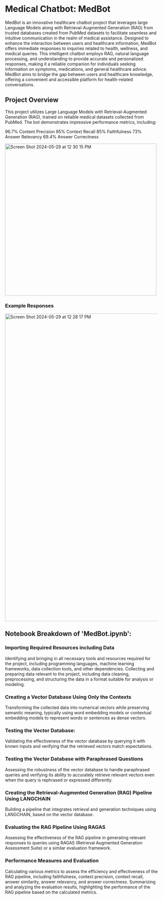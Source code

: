 # Medical Chatbot: MedBot
MedBot is an innovative healthcare chatbot project that leverages large Language Models along with Retrieval-Augmented Generation (RAG) from trusted databases created from PubMed datasets to facilitate seamless and intuitive communication in the realm of medical assistance. Designed to enhance the interaction between users and healthcare information, MedBot offers immediate responses to inquiries related to health, wellness, and medical queries. This intelligent chatbot employs RAG, natural language processing, and understanding to provide accurate and personalized responses, making it a reliable companion for individuals seeking information on symptoms, medications, and general healthcare advice. MedBot aims to bridge the gap between users and healthcare knowledge, offering a convenient and accessible platform for health-related conversations.

## Project Overview
This project utilizes Large Language Models with Retrieval-Augmented Generation (RAG), trained on reliable medical datasets collected from PubMed. The bot demonstrates impressive performance metrics, including:

96.7% Content Precision
95% Context Recall
85% Faithfulness
73% Answer Relevancy
69.4% Answer Correctness

<img width="499" alt="Screen Shot 2024-05-29 at 12 30 15 PM" src="https://github.com/puja-urmi/MedBot-LLM-RAG/assets/150852458/8d1a6b24-f5b0-4cc2-9c94-02a6d9ca77a7">

### Example Responses
<img width="1009" alt="Screen Shot 2024-05-29 at 12 28 17 PM" src="https://github.com/puja-urmi/MedBot-LLM-RAG/assets/150852458/73340c9a-f732-40de-9570-c9c23c375d94">

## Notebook Breakdown of 'MedBot.ipynb':

### Importing Required Resources including Data
Identifying and bringing in all necessary tools and resources required for the project, including programming languages, machine learning frameworks, data collection tools, and other dependencies. Collecting and preparing data relevant to the project, including data cleaning, preprocessing, and structuring the data in a format suitable for analysis or modeling.

### Creating a Vector Database Using Only the Contexts
Transforming the collected data into numerical vectors while preserving semantic meaning, typically using word embedding models or contextual embedding models to represent words or sentences as dense vectors.

### Testing the Vector Database: 
Validating the effectiveness of the vector database by querying it with known inputs and verifying that the retrieved vectors match expectations.

### Testing the Vector Database with Paraphrased Questions 
Assessing the robustness of the vector database to handle paraphrased queries and verifying its ability to accurately retrieve relevant vectors even when the query is rephrased or expressed differently.

### Creating the Retrieval-Augmented Generation (RAG) Pipeline Using LANGCHAIN 
Building a pipeline that integrates retrieval and generation techniques using LANGCHAIN, based on the vector database.

### Evaluating the RAG Pipeline Using RAGAS
Assessing the effectiveness of the RAG pipeline in generating relevant responses to queries using RAGAS (Retrieval Augmented Generation Assessment Suite) or a similar evaluation framework.

### Performance Measures and Evaluation
Calculating various metrics to assess the efficiency and effectiveness of the RAG pipeline, including faithfulness, context precision, context recall, answer similarity, answer relevancy, and answer correctness. Summarizing and analyzing the evaluation results, highlighting the performance of the RAG pipeline based on the calculated metrics.
